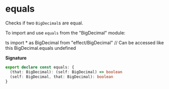 # equals

Checks if two `BigDecimal`s are equal.

To import and use `equals` from the "BigDecimal" module:

ts
import \* as BigDecimal from "effect/BigDecimal"
// Can be accessed like this
BigDecimal.equals
undefined

**Signature**

```ts
export declare const equals: {
  (that: BigDecimal): (self: BigDecimal) => boolean
  (self: BigDecimal, that: BigDecimal): boolean
}
```
